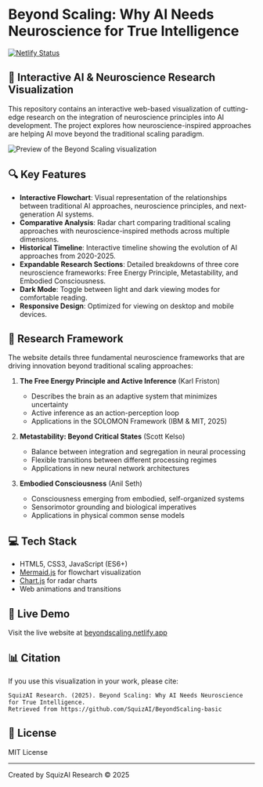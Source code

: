 # Beyond Scaling: Why AI Needs Neuroscience for True Intelligence

[![Netlify Status](https://api.netlify.com/api/v1/badges/placeholder/beyond-scaling)](https://beyondscaling.netlify.app)

## 🧠 Interactive AI & Neuroscience Research Visualization

This repository contains an interactive web-based visualization of cutting-edge research on the integration of neuroscience principles into AI development. The project explores how neuroscience-inspired approaches are helping AI move beyond the traditional scaling paradigm.

![Preview of the Beyond Scaling visualization](preview-image.jpg)

## 🔍 Key Features

- **Interactive Flowchart**: Visual representation of the relationships between traditional AI approaches, neuroscience principles, and next-generation AI systems.
- **Comparative Analysis**: Radar chart comparing traditional scaling approaches with neuroscience-inspired methods across multiple dimensions.
- **Historical Timeline**: Interactive timeline showing the evolution of AI approaches from 2020-2025.
- **Expandable Research Sections**: Detailed breakdowns of three core neuroscience frameworks: Free Energy Principle, Metastability, and Embodied Consciousness.
- **Dark Mode**: Toggle between light and dark viewing modes for comfortable reading.
- **Responsive Design**: Optimized for viewing on desktop and mobile devices.

## 🔬 Research Framework

The website details three fundamental neuroscience frameworks that are driving innovation beyond traditional scaling approaches:

1. **The Free Energy Principle and Active Inference** (Karl Friston)
   - Describes the brain as an adaptive system that minimizes uncertainty
   - Active inference as an action-perception loop
   - Applications in the SOLOMON Framework (IBM & MIT, 2025)

2. **Metastability: Beyond Critical States** (Scott Kelso)
   - Balance between integration and segregation in neural processing
   - Flexible transitions between different processing regimes
   - Applications in new neural network architectures

3. **Embodied Consciousness** (Anil Seth)
   - Consciousness emerging from embodied, self-organized systems
   - Sensorimotor grounding and biological imperatives
   - Applications in physical common sense models

## 💻 Tech Stack

- HTML5, CSS3, JavaScript (ES6+)
- [Mermaid.js](https://mermaid-js.github.io/) for flowchart visualization
- [Chart.js](https://www.chartjs.org/) for radar charts
- Web animations and transitions

## 🚀 Live Demo

Visit the live website at [beyondscaling.netlify.app](https://beyondscaling.netlify.app)

## 📊 Citation

If you use this visualization in your work, please cite:

```
SquizAI Research. (2025). Beyond Scaling: Why AI Needs Neuroscience for True Intelligence.
Retrieved from https://github.com/SquizAI/BeyondScaling-basic
```

## 📝 License

MIT License

---

Created by SquizAI Research © 2025
